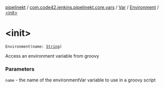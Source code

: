 [pipelinekt](../../../index.md) / [com.code42.jenkins.pipelinekt.core.vars](../../index.md) / [Var](../index.md) / [Environment](index.md) / [&lt;init&gt;](./-init-.md)

# &lt;init&gt;

`Environment(name: `[`String`](https://kotlinlang.org/api/latest/jvm/stdlib/kotlin/-string/index.html)`)`

Access an environment variable from groovy

### Parameters

`name` - the name of the environmentVar variable to use in a groovy script